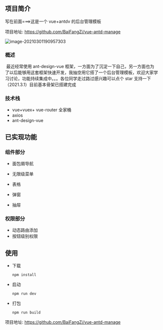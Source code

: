 ## 项目简介

写在前面===>这是一个 vue+antdv 的后台管理模板

项目地址: https://github.com/BaiFangZi/vue-antd-manage

![image-20210301190957303](https://gitee.com/baifangzi/blogimage/raw/master/img/20210301191008.png)

### 概述

​ 最近经常使用 ant-design-vue 框架，一方面为了沉淀一下自己，另一方面也为了以后能够用这套框架快速开发，我抽空用它搭了一个后台管理模板，欢迎大家学习讨论，功能持续集成中。。。各位同学走过路过感兴趣可以点个 star 支持一下（2021.3.1）目前基本骨架已搭建完成

### 技术栈

- vue+vuex+ vue-router 全家桶
- axios
- ant-design-vue

## 已实现功能

### 组件部分

- 面包屑导航

- 无限级菜单

- 表格

- 弹窗

- 抽屉

### 权限部分

- 动态路由添加
- 按钮级别权限

## 使用

- 下载

  ```
  npm install
  ```

- 启动

  ```
  npm run dev
  ```

- 打包

  ```
  npm run build
  ```

项目地址: https://github.com/BaiFangZi/vue-antd-manage
